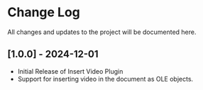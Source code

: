 # Change Log

All changes and updates to the project will be documented here. 

## [1.0.0] - 2024-12-01
- Initial Release of Insert Video Plugin
- Support for inserting video in the document as OLE objects.
